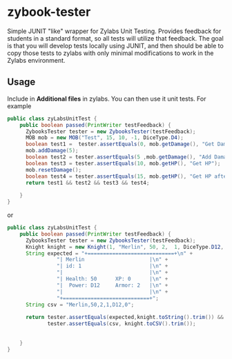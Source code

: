 # zybook-tester
Simple JUNIT "like" wrapper for Zylabs Unit Testing. Provides feedback for students
in a standard format, so all tests will utilize that feedback. The goal
is that you will develop tests locally using JUNIT, and then should
be able to copy those tests to zylabs with only minimal modifications to 
work in the Zylabs environment. 

## Usage 

Include in **Additional files** in zylabs. You can then use it unit tests. For example

```java
public class zyLabsUnitTest {
    public boolean passed(PrintWriter testFeedback) {
      ZybooksTester tester = new ZybooksTester(testFeedback);
      MOB mob = new MOB("Test", 15, 10, -1, DiceType.D4);
      boolean test1 =  tester.assertEquals(0, mob.getDamage(), "Get Damage");
      mob.addDamage(5);
      boolean test2 = tester.assertEquals(5 ,mob.getDamage(), "Add Damage");
      boolean test3 = tester.assertEquals(10, mob.getHP(), "Get HP");
      mob.resetDamage();
      boolean test4 = tester.assertEquals(15, mob.getHP(), "Get HP after resetDamage()");
      return test1 && test2 && test3 && test4;
      
    }
}
```
or
```java
public class zyLabsUnitTest {
    public boolean passed(PrintWriter testFeedback) {
      ZybooksTester tester = new ZybooksTester(testFeedback);
      Knight knight = new Knight(1, "Merlin", 50, 2,  1, DiceType.D12, 0);
      String expected = "+============================+\n" +
                "| Merlin                     |\n" +
                "| id: 1                      |\n" +
                "|                            |\n" +
                "| Health: 50      XP: 0      |\n" +
                "|  Power: D12     Armor: 2   |\n" +
                "|                            |\n" +
                "+============================+";
      String csv = "Merlin,50,2,1,D12,0";
            
      return tester.assertEquals(expected,knight.toString().trim()) &&
             tester.assertEquals(csv, knight.toCSV().trim());
      
      
    }
}
```



